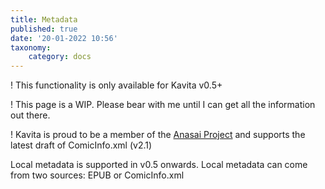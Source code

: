 ```yaml
---
title: Metadata
published: true
date: '20-01-2022 10:56'
taxonomy:
    category: docs
---
```


! This functionality is only available for Kavita v0.5+

! This page is a WIP. Please bear with me until I can get all the information out there. 

! Kavita is proud to be a member of the [Anasai Project](https://anansi-project.github.io/docs/introduction) and supports the latest draft of ComicInfo.xml (v2.1)

Local metadata is supported in v0.5 onwards. Local metadata can come from two sources: EPUB or ComicInfo.xml